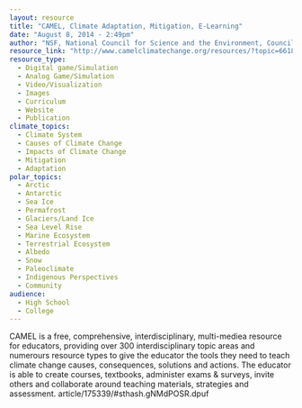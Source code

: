 ```yaml
---
layout: resource
title: "CAMEL, Climate Adaptation, Mitigation, E-Learning"
date: "August 8, 2014 - 2:49pm"
author: "NSF, National Council for Science and the Environment, Council of Environmental Deans and Directors, American Indian Higher Education Consortium, The Encyclopedia of Earth"
resource_link: "http://www.camelclimatechange.org/resources/?topic=66182"
resource_type:
  - Digital game/Simulation
  - Analog Game/Simulation
  - Video/Visualization
  - Images
  - Curriculum
  - Website
  - Publication
climate_topics:
  - Climate System
  - Causes of Climate Change
  - Impacts of Climate Change
  - Mitigation
  - Adaptation
polar_topics:
  - Arctic
  - Antarctic
  - Sea Ice
  - Permafrost
  - Glaciers/Land Ice
  - Sea Level Rise
  - Marine Ecosystem
  - Terrestrial Ecosystem
  - Albedo
  - Snow
  - Paleoclimate
  - Indigenous Perspectives
  - Community
audience:
  - High School
  - College
---
```


CAMEL is a free, comprehensive, interdisciplinary, multi-mediea resource for educators, providing over 300 interdisciplinary topic areas and numerours resource types to give the educator the tools they need to teach climate change causes, consequences, solutions and actions. The educator is able to create courses, textbooks, administer exams & surveys,  invite others and collaborate around teaching materials, strategies and assessment.
article/175339/#sthash.gNMdPOSR.dpuf